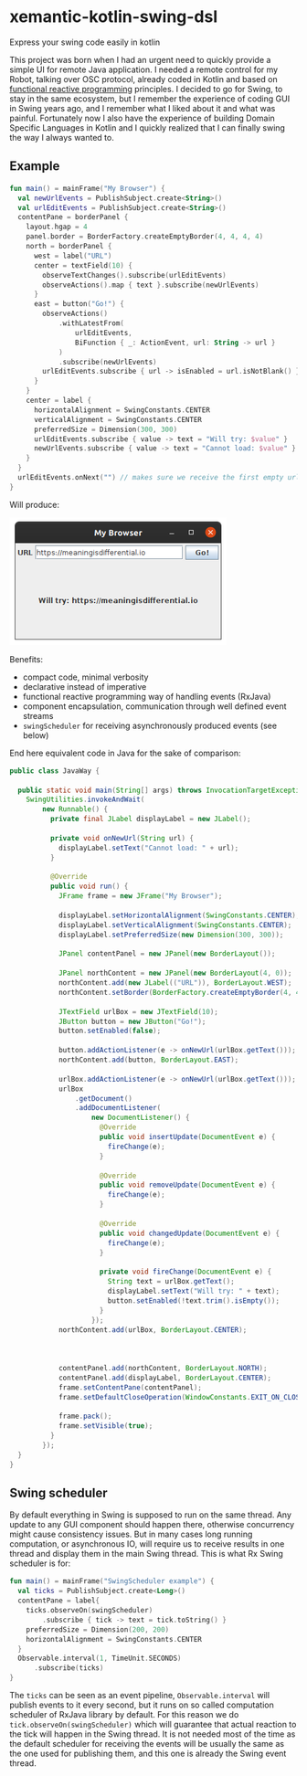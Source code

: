 # xemantic-kotlin-swing-dsl
Express your swing code easily in kotlin

This project was born when I had an urgent need to quickly provide a simple 
UI for remote Java application. I needed a remote control for my Robot,
talking over OSC protocol, already coded in Kotlin and based on
[functional reactive programming](https://en.wikipedia.org/wiki/Functional_reactive_programming)
principles. I decided to go for Swing, to stay in the same ecosystem, but I remember
the experience of coding GUI in Swing years ago, and I remember what I liked about it
and what was painful. Fortunately now I also have the experience of building
Domain Specific Languages in Kotlin and I quickly realized that I can finally
swing the way I always wanted to.

## Example

```kotlin
fun main() = mainFrame("My Browser") {
  val newUrlEvents = PublishSubject.create<String>()
  val urlEditEvents = PublishSubject.create<String>()
  contentPane = borderPanel {
    layout.hgap = 4
    panel.border = BorderFactory.createEmptyBorder(4, 4, 4, 4)
    north = borderPanel {
      west = label("URL")
      center = textField(10) {
        observeTextChanges().subscribe(urlEditEvents)
        observeActions().map { text }.subscribe(newUrlEvents)
      }
      east = button("Go!") {
        observeActions()
            .withLatestFrom(
                urlEditEvents,
                BiFunction { _: ActionEvent, url: String -> url }
            )
            .subscribe(newUrlEvents)
        urlEditEvents.subscribe { url -> isEnabled = url.isNotBlank() }
      }
    }
    center = label {
      horizontalAlignment = SwingConstants.CENTER
      verticalAlignment = SwingConstants.CENTER
      preferredSize = Dimension(300, 300)
      urlEditEvents.subscribe { value -> text = "Will try: $value" }
      newUrlEvents.subscribe { value -> text = "Cannot load: $value" }
    }
  }
  urlEditEvents.onNext("") // makes sure we receive the first empty url
}
```

Will produce:

![example app image](docs/xemantic-kotlin-swing-dsl-example.png)

Benefits:

* compact code, minimal verbosity
* declarative instead of imperative
* functional reactive programming way of handling events (RxJava)
* component encapsulation, communication through well defined event streams
* `swingScheduler` for receiving asynchronously produced events (see below)

End here equivalent code in Java for the sake of comparison:

```java
public class JavaWay {

  public static void main(String[] args) throws InvocationTargetException, InterruptedException {
    SwingUtilities.invokeAndWait(
        new Runnable() {
          private final JLabel displayLabel = new JLabel();

          private void onNewUrl(String url) {
            displayLabel.setText("Cannot load: " + url);
          }

          @Override
          public void run() {
            JFrame frame = new JFrame("My Browser");

            displayLabel.setHorizontalAlignment(SwingConstants.CENTER);
            displayLabel.setVerticalAlignment(SwingConstants.CENTER);
            displayLabel.setPreferredSize(new Dimension(300, 300));

            JPanel contentPanel = new JPanel(new BorderLayout());

            JPanel northContent = new JPanel(new BorderLayout(4, 0));
            northContent.add(new JLabel(("URL")), BorderLayout.WEST);
            northContent.setBorder(BorderFactory.createEmptyBorder(4, 4, 4, 4));

            JTextField urlBox = new JTextField(10);
            JButton button = new JButton("Go!");
            button.setEnabled(false);

            button.addActionListener(e -> onNewUrl(urlBox.getText()));
            northContent.add(button, BorderLayout.EAST);

            urlBox.addActionListener(e -> onNewUrl(urlBox.getText()));
            urlBox
                .getDocument()
                .addDocumentListener(
                    new DocumentListener() {
                      @Override
                      public void insertUpdate(DocumentEvent e) {
                        fireChange(e);
                      }

                      @Override
                      public void removeUpdate(DocumentEvent e) {
                        fireChange(e);
                      }

                      @Override
                      public void changedUpdate(DocumentEvent e) {
                        fireChange(e);
                      }

                      private void fireChange(DocumentEvent e) {
                        String text = urlBox.getText();
                        displayLabel.setText("Will try: " + text);
                        button.setEnabled(!text.trim().isEmpty());
                      }
                    });
            northContent.add(urlBox, BorderLayout.CENTER);



            contentPanel.add(northContent, BorderLayout.NORTH);
            contentPanel.add(displayLabel, BorderLayout.CENTER);
            frame.setContentPane(contentPanel);
            frame.setDefaultCloseOperation(WindowConstants.EXIT_ON_CLOSE);

            frame.pack();
            frame.setVisible(true);
          }
        });
  }
}
```

## Swing scheduler

By default everything in Swing is supposed to run on the same thread. Any
update to any GUI component should happen there, otherwise concurrency might
cause consistency issues. But in many cases long running computation, or asynchronous
IO, will require us to receive results in one thread and display them in the main
Swing thread. This is what Rx Swing scheduler is for:

```kotlin
fun main() = mainFrame("SwingScheduler example") {
  val ticks = PublishSubject.create<Long>()
  contentPane = label{
    ticks.observeOn(swingScheduler)
        .subscribe { tick -> text = tick.toString() }
    preferredSize = Dimension(200, 200)
    horizontalAlignment = SwingConstants.CENTER
  }
  Observable.interval(1, TimeUnit.SECONDS)
      .subscribe(ticks)
}
```

The `ticks` can be seen as an event pipeline, `Observable.interval` will publish events to it every
second, but it runs on so called computation scheduler of RxJava library by default. For this reason
we do `tick.observeOn(swingScheduler)` which will guarantee that actual reaction to the tick will
happen in the Swing thread. It is not needed most of the time as the default scheduler
for receiving the events will be usually the same as the one used for publishing them, and this one
is already the Swing event thread.
